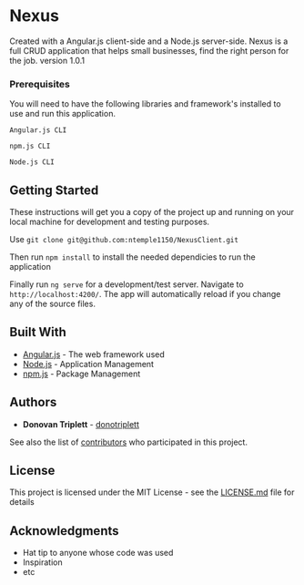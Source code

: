 # Nexus

Created with a Angular.js client-side and a Node.js server-side. Nexus is a full CRUD  application that helps small businesses, find the right person for the job. 
version 1.0.1

### Prerequisites

You will need to have the following libraries and framework's installed to use and run this application.

`Angular.js CLI`

`npm.js CLI`

`Node.js CLI`

## Getting Started

These instructions will get you a copy of the project up and running on your local machine for development and testing purposes. 

Use `git clone git@github.com:ntemple1150/NexusClient.git`

Then run `npm install` to install the needed dependicies to run the application

Finally run `ng serve` for a development/test server. Navigate to `http://localhost:4200/`. The app will automatically reload if you change any of the source files.

## Built With

* [Angular.js](https://angular.io/docs) - The web framework used
* [Node.js](https://nodejs.org/en/) - Application Management
* [npm.js](https://www.npmjs.com/) - Package Management

## Authors

* **Donovan Triplett** - [donotriplett](https://github.com/donotriplett)

See also the list of [contributors](https://github.com/ntemple1150/NexusClient/graphs/contributors) who participated in this project.

## License

This project is licensed under the MIT License - see the [LICENSE.md](LICENSE.md) file for details

## Acknowledgments

* Hat tip to anyone whose code was used
* Inspiration
* etc
